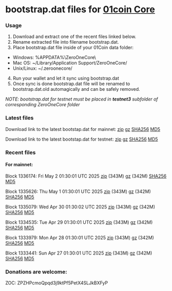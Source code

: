 # bootstrap.dat files for [01coin Core](https://01coin.io)

### Usage

1. Download and extract one of the recent files linked below.
2. Rename extracted file into filename bootstrap.dat.
3. Place bootstrap.dat file inside of your 01Coin data folder:
 - Windows: %APPDATA%\ZeroOneCore\
 - Mac OS: ~/Library/Application Support/ZeroOneCore/
 - Unix/Linux: ~/.zeroonecore/
4. Run your wallet and let it sync using bootstrap.dat
5. Once sync is done bootstrap.dat file will be renamed to bootstrap.dat.old automagically and can be safely removed.

_NOTE: bootstrap.dat for testnet must be placed in **testnet3** subfolder of corresponding ZeroOneCore folder_

### Latest files
Download link to the latest bootstap.dat for mainnet: [zip](https://files.01coin.io/mainnet/bootstrap.dat.zip) [gz](https://files.01coin.io/mainnet/bootstrap.dat.tar.gz) [SHA256](https://files.01coin.io/mainnet/sha256.txt) [MD5](https://files.01coin.io/mainnet/md5.txt)

Download link to the latest bootstap.dat for testnet: [zip](https://files.01coin.io/testnet/bootstrap.dat.zip) [gz](https://files.01coin.io/testnet/bootstrap.dat.tar.gz) [SHA256](https://files.01coin.io/testnet/sha256.txt) [MD5](https://files.01coin.io/testnet/md5.txt)

### Recent files

#### For mainnet:

Block 1336174: Fri May  2 01:30:01 UTC 2025 [zip](https://files.01coin.io/mainnet/2025-05-02/bootstrap.dat.zip) (343M) [gz](https://files.01coin.io/mainnet/2025-05-02/bootstrap.dat.tar.gz) (342M) [SHA256](https://files.01coin.io/mainnet/2025-05-02/sha256.txt) [MD5](https://files.01coin.io/mainnet/2025-05-02/md5.txt)

Block 1335626: Thu May  1 01:30:01 UTC 2025 [zip](https://files.01coin.io/mainnet/2025-05-01/bootstrap.dat.zip) (343M) [gz](https://files.01coin.io/mainnet/2025-05-01/bootstrap.dat.tar.gz) (342M) [SHA256](https://files.01coin.io/mainnet/2025-05-01/sha256.txt) [MD5](https://files.01coin.io/mainnet/2025-05-01/md5.txt)

Block 1335079: Wed Apr 30 01:30:02 UTC 2025 [zip](https://files.01coin.io/mainnet/2025-04-30/bootstrap.dat.zip) (343M) [gz](https://files.01coin.io/mainnet/2025-04-30/bootstrap.dat.tar.gz) (342M) [SHA256](https://files.01coin.io/mainnet/2025-04-30/sha256.txt) [MD5](https://files.01coin.io/mainnet/2025-04-30/md5.txt)

Block 1334535: Tue Apr 29 01:30:01 UTC 2025 [zip](https://files.01coin.io/mainnet/2025-04-29/bootstrap.dat.zip) (343M) [gz](https://files.01coin.io/mainnet/2025-04-29/bootstrap.dat.tar.gz) (342M) [SHA256](https://files.01coin.io/mainnet/2025-04-29/sha256.txt) [MD5](https://files.01coin.io/mainnet/2025-04-29/md5.txt)

Block 1333979: Mon Apr 28 01:30:01 UTC 2025 [zip](https://files.01coin.io/mainnet/2025-04-28/bootstrap.dat.zip) (343M) [gz](https://files.01coin.io/mainnet/2025-04-28/bootstrap.dat.tar.gz) (342M) [SHA256](https://files.01coin.io/mainnet/2025-04-28/sha256.txt) [MD5](https://files.01coin.io/mainnet/2025-04-28/md5.txt)

Block 1333441: Sun Apr 27 01:30:01 UTC 2025 [zip](https://files.01coin.io/mainnet/2025-04-27/bootstrap.dat.zip) (343M) [gz](https://files.01coin.io/mainnet/2025-04-27/bootstrap.dat.tar.gz) (342M) [SHA256](https://files.01coin.io/mainnet/2025-04-27/sha256.txt) [MD5](https://files.01coin.io/mainnet/2025-04-27/md5.txt)


### Donations are welcome:

ZOC: ZPZHPcmoQpqd3j9ktPf5PetX4SLJkBXFyP
